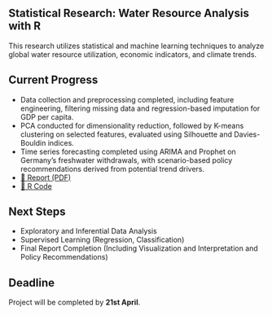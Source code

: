 ## Statistical Research: Water Resource Analysis with R

This research utilizes statistical and machine learning techniques to analyze global water resource utilization, economic indicators, and climate trends.

## Current Progress

- Data collection and preprocessing completed, including feature engineering, filtering missing data and regression-based imputation for GDP per capita.
- PCA conducted for dimensionality reduction, followed by K-means clustering on selected features, evaluated using Silhouette and Davies-Bouldin indices.
- Time series forecasting completed using ARIMA and Prophet on Germany’s freshwater withdrawals, with scenario-based policy recommendations derived from potential trend drivers.
- [📄 Report (PDF)](https://github.com/1798bebe/Statistical-Research-with-R/blob/main/time%20series%20forecasting/report_time_series_forecasting.pdf)
- [🧠 R Code](https://github.com/1798bebe/Statistical-Research-with-R/blob/main/time%20series%20forecasting/time_series_forecasting.R)
  

## Next Steps 

- Exploratory and Inferential Data Analysis
- Supervised Learning (Regression, Classification)
- Final Report Completion (Including Visualization and Interpretation and Policy Recommendations)

## Deadline

Project will be completed by **21st April**.

